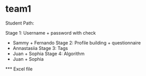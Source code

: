 # team1

Student Path: 


Stage 1: Username + password with check 
- Sammy + Fernando 
Stage 2: Profile building + questionnaire 
- Annastasiia 
Stage 3: Tags 
- Juan + Sophia 
Stage 4: Algorithm 
- Juan + Sophia 

*** Excel file 

